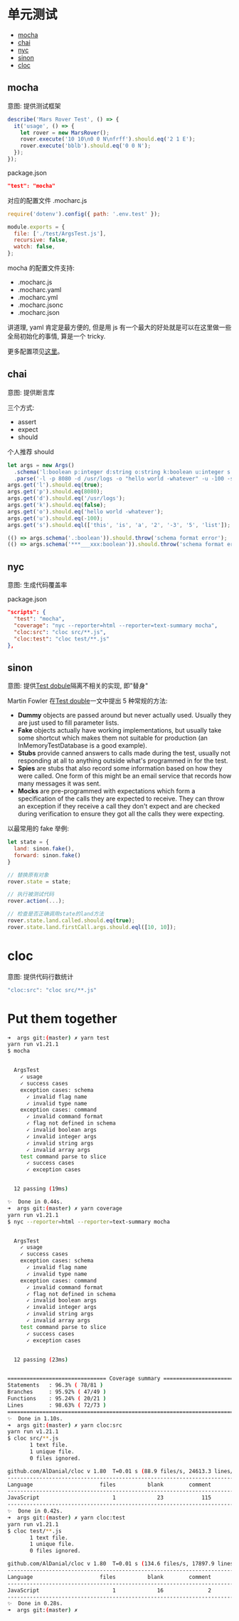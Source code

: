 # 单元测试

- [mocha](https://mochajs.org)
- [chai](https://www.chaijs.com)
- [nyc](https://github.com/istanbuljs/nyc)
- [sinon](http://sinonjs.org)
- [cloc](https://www.npmjs.com/package/cloc)

## mocha

意图: 提供测试框架

```js
describe('Mars Rover Test', () => {
  it('usage', () => {
    let rover = new MarsRover();
    rover.execute('10 10\n0 0 N\nfrff').should.eq('2 1 E');
    rover.execute('bblb').should.eq('0 0 N');
  });
});
```

package.json

```json
"test": "mocha"
```

对应的配置文件 .mocharc.js

```js
require('dotenv').config({ path: '.env.test' });

module.exports = {
  file: ['./test/ArgsTest.js'],
  recursive: false,
  watch: false,
};
```

mocha 的配置文件支持:

- .mocharc.js
- .mocharc.yaml
- .mocharc.yml
- .mocharc.jsonc
- .mocharc.json

讲道理, yaml 肯定是最方便的, 但是用 js 有一个最大的好处就是可以在这里做一些全局初始化的事情, 算是一个 tricky.

更多配置项见[这里](https://github.com/mochajs/mocha/blob/master/example/config/.mocharc.yml)。

## chai

意图: 提供断言库

三个方式:

- assert
- expect
- should

个人推荐 should

```js
let args = new Args()
  .schema('l:boolean p:integer d:string o:string k:boolean u:integer s:array')
  .parse('-l -p 8080 -d /usr/logs -o "hello world -whatever" -u -100 -s this,is,a,2,-3,5,list');
args.get('l').should.eq(true);
args.get('p').should.eq(8080);
args.get('d').should.eq('/usr/logs');
args.get('k').should.eq(false);
args.get('o').should.eq('hello world -whatever');
args.get('u').should.eq(-100);
args.get('s').should.eql(['this', 'is', 'a', '2', '-3', '5', 'list']);

(() => args.schema('.:boolean')).should.throw('schema format error');
(() => args.schema('***___xxx:boolean')).should.throw('schema format error');
```

## nyc

意图: 生成代码覆盖率

package.json

```json
"scripts": {
  "test": "mocha",
  "coverage": "nyc --reporter=html --reporter=text-summary mocha",
  "cloc:src": "cloc src/**.js",
  "cloc:test": "cloc test/**.js"
},
```

## sinon

意图: 提供[Test dobule](https://en.wikipedia.org/wiki/Test_double)隔离不相关的实现, 即"替身"

Martin Fowler 在[Test double](https://martinfowler.com/bliki/TestDouble.html)一文中提出 5 种常规的方法:

- **Dummy** objects are passed around but never actually used. Usually they are just used to fill parameter lists.
- **Fake** objects actually have working implementations, but usually take some shortcut which makes them not suitable for production (an InMemoryTestDatabase is a good example).
- **Stubs** provide canned answers to calls made during the test, usually not responding at all to anything outside what's programmed in for the test.
- **Spies** are stubs that also record some information based on how they were called. One form of this might be an email service that records how many messages it was sent.
- **Mocks** are pre-programmed with expectations which form a specification of the calls they are expected to receive. They can throw an exception if they receive a call they don't expect and are checked during verification to ensure they got all the calls they were expecting.

以最常用的 fake 举例:

```js
let state = {
  land: sinon.fake(),
  forward: sinon.fake()
}

// 替换原有对象
rover.state = state;

// 执行被测试代码
rover.action(...);

// 检查是否正确调用state的land方法
rover.state.land.called.should.eq(true);
rover.state.land.firstCall.args.should.eql([10, 10]);
```

# cloc

意图: 提供代码行数统计

```js
"cloc:src": "cloc src/**.js"
```

# Put them together

```sh
➜  args git:(master) ✗ yarn test
yarn run v1.21.1
$ mocha


  ArgsTest
    ✓ usage
    ✓ success cases
    exception cases: schema
      ✓ invalid flag name
      ✓ invalid type name
    exception cases: command
      ✓ invalid command format
      ✓ flag not defined in schema
      ✓ invalid boolean args
      ✓ invalid integer args
      ✓ invalid string args
      ✓ invalid array args
    test command parse to slice
      ✓ success cases
      ✓ exception cases


  12 passing (19ms)

✨  Done in 0.44s.
➜  args git:(master) ✗ yarn coverage
yarn run v1.21.1
$ nyc --reporter=html --reporter=text-summary mocha


  ArgsTest
    ✓ usage
    ✓ success cases
    exception cases: schema
      ✓ invalid flag name
      ✓ invalid type name
    exception cases: command
      ✓ invalid command format
      ✓ flag not defined in schema
      ✓ invalid boolean args
      ✓ invalid integer args
      ✓ invalid string args
      ✓ invalid array args
    test command parse to slice
      ✓ success cases
      ✓ exception cases


  12 passing (23ms)


=============================== Coverage summary ===============================
Statements   : 96.3% ( 78/81 )
Branches     : 95.92% ( 47/49 )
Functions    : 95.24% ( 20/21 )
Lines        : 98.63% ( 72/73 )
================================================================================
✨  Done in 1.10s.
➜  args git:(master) ✗ yarn cloc:src
yarn run v1.21.1
$ cloc src/**.js
       1 text file.
       1 unique file.
       0 files ignored.

github.com/AlDanial/cloc v 1.80  T=0.01 s (88.9 files/s, 24613.3 lines/s)
-------------------------------------------------------------------------------
Language                     files          blank        comment           code
-------------------------------------------------------------------------------
JavaScript                       1             23            115            139
-------------------------------------------------------------------------------
✨  Done in 0.42s.
➜  args git:(master) ✗ yarn cloc:test
yarn run v1.21.1
$ cloc test/**.js
       1 text file.
       1 unique file.
       0 files ignored.

github.com/AlDanial/cloc v 1.80  T=0.01 s (134.6 files/s, 17897.9 lines/s)
-------------------------------------------------------------------------------
Language                     files          blank        comment           code
-------------------------------------------------------------------------------
JavaScript                       1             16              2            115
-------------------------------------------------------------------------------
✨  Done in 0.28s.
➜  args git:(master) ✗
```
